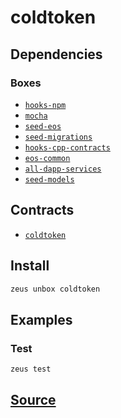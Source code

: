 
coldtoken
====================







## Dependencies
### Boxes
* [`hooks-npm`](hooks-npm.md)
* [`mocha`](mocha.md)
* [`seed-eos`](seed-eos.md)
* [`seed-migrations`](seed-migrations.md)
* [`hooks-cpp-contracts`](hooks-cpp-contracts.md)
* [`eos-common`](eos-common.md)
* [`all-dapp-services`](all-dapp-services.md)
* [`seed-models`](seed-models.md)



## Contracts
* [`coldtoken`](https://github.com/liquidapps-io/zeus-sdk/tree/master/boxes/groups/sample/coldtoken/contracts/eos/coldtoken)
## Install
```bash
zeus unbox coldtoken
```
## Examples
### Test 
```bash
zeus test
```










## [Source](https://github.com/liquidapps-io/zeus-sdk/tree/master/boxes/groups/sample/coldtoken)